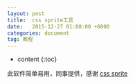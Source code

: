 ```yaml
---
layout: post
title:  css sprite工具
date:   2015-12-27 01:08:00 +0800
categories: document
tag: 教程
---
```


* content
{:toc}

此软件简单易用，同事提供，感谢  [css sprite](https://github.com/weibsgz/LessOrMore/blob/gh-pages/libs/CssSprite.exe)



